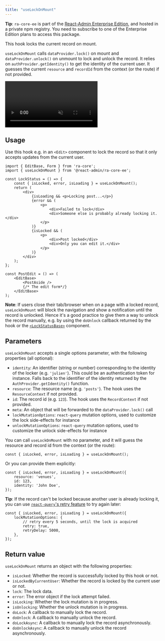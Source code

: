 ```yaml
---
title: "useLockOnMount"
---
```


**Tip**: `ra-core-ee` is part of the [React-Admin Enterprise Edition](https://marmelab.com/ra-enterprise/), and hosted in a private npm registry. You need to subscribe to one of the Enterprise Edition plans to access this package.

This hook locks the current record on mount.

`useLockOnMount` calls `dataProvider.lock()` on mount and `dataProvider.unlock()` on unmount to lock and unlock the record. It relies on `authProvider.getIdentity()` to get the identity of the current user. It guesses the current `resource` and `recordId` from the context (or the route) if not provided.

<video controls autoplay playsinline muted loop>
  <source src="https://react-admin-ee.marmelab.com/assets/useLockOnMount.mp4" type="video/mp4"/>
  Your browser does not support the video tag.
</video>

## Usage

Use this hook e.g. in an `<Edit>` component to lock the record so that it only accepts updates from the current user.

```tsx
import { EditBase, Form } from 'ra-core';
import { useLockOnMount } from '@react-admin/ra-core-ee';

const LockStatus = () => {
    const { isLocked, error, isLoading } = useLockOnMount();
    return (
        <div>
            {isLoading && <p>Locking post...</p>}
            {error && (
                <p>
                    <div>Failed to lock</div>
                    <div>Someone else is probably already locking it.</div>
                </p>
            )}
            {isLocked && (
                <p>
                    <div>Post locked</div>
                    <div>Only you can edit it.</div>
                </p>
            )}
        </div>
    );
};

const PostEdit = () => (
    <EditBase>
        <PostAside />
        {/* The edit form*/}
    </EditBase>
);
```

**Note**: If users close their tab/browser when on a page with a locked record, `useLockOnMount` will block the navigation and show a notification until the record is unlocked. Hence it's a good practice to give them a way to unlock the record manually, e.g. by using the `doUnlock` callback returned by the hook or the [`<LockStatusBase>`](#lockstatusbase) component.

## Parameters

`useLockOnMount` accepts a single options parameter, with the following properties (all optional):

-   `identity`: An identifier (string or number) corresponding to the identity of the locker (e.g. `'julien'`). This could be an authentication token for instance. Falls back to the identifier of the identity returned by the `AuthProvider.getIdentity()` function.
-   `resource`: The resource name (e.g. `'posts'`). The hook uses the `ResourceContext` if not provided.
-   `id`: The record id (e.g. `123`). The hook uses the `RecordContext` if not provided.
-   `meta`: An object that will be forwarded to the `dataProvider.lock()` call
-   `lockMutationOptions`: `react-query` mutation options, used to customize the lock side-effects for instance
-   `unlockMutationOptions`: `react-query` mutation options, used to customize the unlock side-effects for instance

You can call `useLockOnMount` with no parameter, and it will guess the resource and record id from the context (or the route):

```tsx
const { isLocked, error, isLoading } = useLockOnMount();
```

Or you can provide them explicitly:

```tsx
const { isLocked, error, isLoading } = useLockOnMount({
    resource: 'venues',
    id: 123,
    identity: 'John Doe',
});
```

**Tip**: If the record can't be locked because another user is already locking it, you can use [`react-query`'s retry feature](https://react-query-v3.tanstack.com/guides/mutations#retry) to try again later:

```tsx
const { isLocked, error, isLoading } = useLockOnMount({
    lockMutationOptions: {
        // retry every 5 seconds, until the lock is acquired
        retry: true,
        retryDelay: 5000,
    },
});
```

## Return value

`useLockOnMount` returns an object with the following properties:

-   `isLocked`: Whether the record is successfully locked by this hook or not.
-   `isLockedByCurrentUser`: Whether the record is locked by the current user or not.
-   `lock`: The lock data.
-   `error`: The error object if the lock attempt failed.
-   `isLocking`: Whether the lock mutation is in progress.
-   `isUnlocking`: Whether the unlock mutation is in progress.
-   `doLock`: A callback to manually lock the record.
-   `doUnlock`: A callback to manually unlock the record.
-   `doLockAsync`: A callback to manually lock the record asynchronously.
-   `doUnlockAsync`: A callback to manually unlock the record asynchronously.
